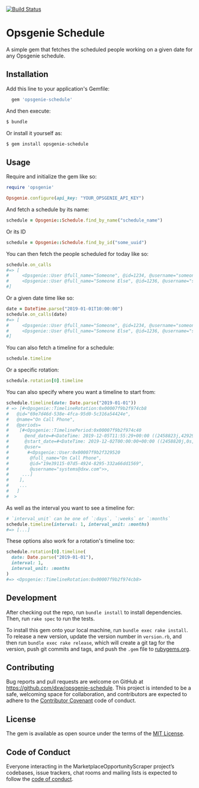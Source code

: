 [![Build Status](https://github.com/dxw/opsgenie-schedule/workflows/Build/badge.svg)](https://github.com/dxw/opsgenie-schedule/actions)

# Opsgenie Schedule

A simple gem that fetches the scheduled people working on a given date for any Opsgenie schedule.

## Installation

Add this line to your application's Gemfile:

```ruby
  gem 'opsgenie-schedule'
```

And then execute:

```bash
$ bundle
```

Or install it yourself as:

```bash
$ gem install opsgenie-schedule
```

## Usage

Require and initialize the gem like so:

```ruby
require 'opsgenie'

Opsgenie.configure(api_key: "YOUR_OPSGENIE_API_KEY")
```

And fetch a schedule by its name:

```ruby
schedule = Opsgenie::Schedule.find_by_name("schedule_name")
```

Or its ID

```ruby
schedule = Opsgenie::Schedule.find_by_id("some_uuid")
```

You can then fetch the people scheduled for today like so:

```ruby
schedule.on_calls
#=> [
#     <Opsgenie::User @full_name="Someone", @id=1234, @username="someone@example.com">,
#     <Opsgenie::User @full_name="Someone Else", @id=1236, @username="somesomeone-elseone@example.com">
#]
```

Or a given date time like so:

```ruby
date = DateTime.parse("2019-01-01T10:00:00")
schedule.on_calls(date)
#=> [
#     <Opsgenie::User @full_name="Someone", @id=1234, @username="someone@example.com">,
#     <Opsgenie::User @full_name="Someone Else", @id=1236, @username="somesomeone-elseone@example.com">
#]
```

You can also fetch a timeline for a schedule:

```ruby
schedule.timeline
```

Or a specific rotation:

```ruby
schedule.rotation[0].timeline
```

You can also specify where you want a timeline to start from:

```ruby
schedule.timeline(date: Date.parse("2019-01-01"))
# => [#<Opsgenie::TimelineRotation:0x00007f9b2f974cb8
#   @id="69e7d46d-538e-4fca-95d0-5c316a54424e",
#   @name="On Call Phone",
#   @periods=
#    [#<Opsgenie::TimelinePeriod:0x00007f9b2f974c40
#      @end_date=#<DateTime: 2019-12-05T11:55:29+00:00 ((2458823j,42929s,816000000n),+0s,2299161j)>,
#      @start_date=#<DateTime: 2019-12-02T00:00:00+00:00 ((2458820j,0s,0n),+0s,2299161j)>,
#      @user=
#       #<Opsgenie::User:0x00007f9b2f329520
#        @full_name="On Call Phone",
#        @id="19e39115-07d5-4924-8295-332a66dd1569",
#        @username="systems@dxw.com">>,
#     ...]
#    ],
#    ...
#   ]
#  >
```

As well as the interval you want to see a timeline for:

```ruby
# `interval_unit` can be one of `:days`, `:weeks` or `:months`
schedule.timeline(interval: 1, interval_unit: :months)
#=> [...]
```

These options also work for a rotation's timeline too:

```ruby
schedule.rotation[0].timeline(
  date: Date.parse("2019-01-01"),
  interval: 1,
  interval_unit: :months
)
#=> <Opsgenie::TimelineRotation:0x00007f9b2f974cb8>
```

## Development

After checking out the repo, run `bundle install` to install dependencies. Then, run `rake spec` to run the tests.

To install this gem onto your local machine, run `bundle exec rake install`. To release a new version, update the version number in `version.rb`, and then run `bundle exec rake release`, which will create a git tag for the version, push git commits and tags, and push the `.gem` file to [rubygems.org](https://rubygems.org).

## Contributing

Bug reports and pull requests are welcome on GitHub at https://github.com/dxw/opsgenie-schedule. This project is intended to be a safe, welcoming space for collaboration, and contributors are expected to adhere to the [Contributor Covenant](http://contributor-covenant.org) code of conduct.

## License

The gem is available as open source under the terms of the [MIT License](https://opensource.org/licenses/MIT).

## Code of Conduct

Everyone interacting in the MarketplaceOpportunityScraper project’s codebases, issue trackers, chat rooms and mailing lists is expected to follow the [code of conduct](https://github.com/dxw/opsgenie-schedule/blob/master/CODE_OF_CONDUCT.md).

